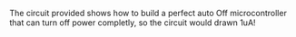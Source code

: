 The circuit provided shows how to build a perfect auto Off microcontroller that can turn off power completly, so the circuit would drawn 1uA!
